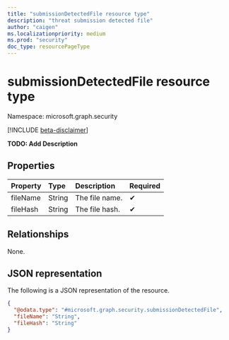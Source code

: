 ```yaml
---
title: "submissionDetectedFile resource type"
description: "threat submission detected file"
author: "caigen"
ms.localizationpriority: medium
ms.prod: "security"
doc_type: resourcePageType
---
```


# submissionDetectedFile resource type

Namespace: microsoft.graph.security

[!INCLUDE [beta-disclaimer](../../includes/beta-disclaimer.md)]

**TODO: Add Description**

## Properties
| Property | Type   | Description    | Required |
|:---------|:-------|:---------------|:---------|
| fileName | String | The file name. | ✔        |
| fileHash | String | The file hash. | ✔        |

## Relationships
None.

## JSON representation
The following is a JSON representation of the resource.
<!-- {
  "blockType": "resource",
  "@odata.type": "microsoft.graph.security.submissionDetectedFile"
}
-->
``` json
{
  "@odata.type": "#microsoft.graph.security.submissionDetectedFile",
  "fileName": "String",
  "fileHash": "String"
}
```

